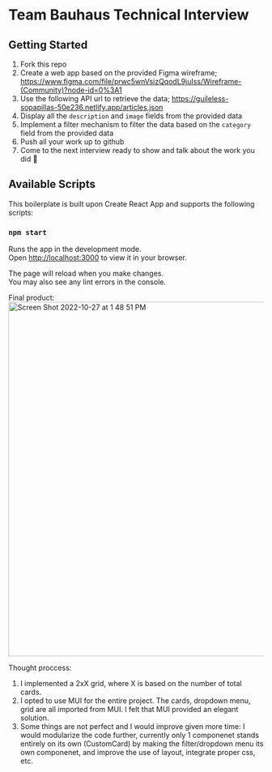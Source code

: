 # Team Bauhaus Technical Interview

## Getting Started

1. Fork this repo
2. Create a web app based on the provided Figma wireframe; https://www.figma.com/file/prwc5wnVsizQqodL9juIss/Wireframe-(Community)?node-id=0%3A1
3. Use the following API url to retrieve the data; https://guileless-sopapillas-50e236.netlify.app/articles.json
4. Display all the `description` and `image` fields from the provided data
5. Implement a filter mechanism to filter the data based on the `category` field from the provided data
6. Push all your work up to github
7. Come to the next interview ready to show and talk about the work you did 🙂

## Available Scripts

This boilerplate is built upon Create React App and supports the following scripts:

### `npm start`

Runs the app in the development mode.\
Open [http://localhost:3000](http://localhost:3000) to view it in your browser.

The page will reload when you make changes.\
You may also see any lint errors in the console.

Final product:
<img width="700" alt="Screen Shot 2022-10-27 at 1 48 51 PM" src="https://user-images.githubusercontent.com/52838675/198362500-24d4c294-b000-43a3-9732-ca6a200e8a17.png">

Thought proccess:

1. I implemented a 2xX grid, where X is based on the number of total cards.
2. I opted to use MUI for the entire project. The cards, dropdown menu, grid are all imported from MUI. I felt that MUI provided an elegant solution.
3. Some things are not perfect and I would improve given more time: I would modularize the code further, currently only 1 componenet stands entirely on its own (CustomCard) by making the filter/dropdown menu its own componenet, and improve the use of layout, integrate proper css, etc.
